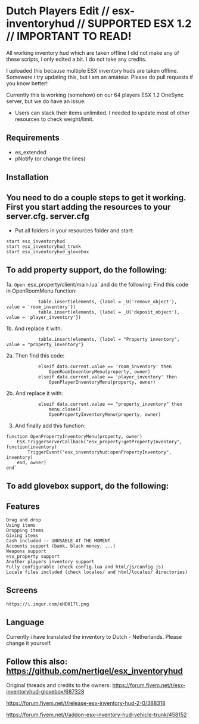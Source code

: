 # Dutch Players Edit // esx-inventoryhud // SUPPORTED ESX 1.2 // IMPORTANT TO READ!
All working inventory hud which are taken offline
I did not make any of these scripts, i only edited a bit. I do not take any credits.

I uploaded this because multiple ESX inventory huds are taken offline.
Somewere i try updating this, but i am an amateur. Please do pull requests if you know better!

Currently this is working (somehow) on our 64 players ESX 1.2 OneSync server, but we do have an issue:
- Users can stack their items unlimited. I needed to update most of other resources to check weight/limit. 


Requirements
------------
- es_extended
- pNotify (or change the lines)

Installation
------------
You need to do a couple steps to get it working.
First you start adding the resources to your server.cfg.
server.cfg
------------
- Put all folders in your resources folder and start:
```
start esx_inventoryhud
start esx_inventoryhud_trunk
start esx_inventoryhud_glovebox
```

To add property support, do the following: 
------------
1a. `Open `esx_property/client/main.lua` and do the following:
Find this code in OpenRoomMenu function:
```
			table.insert(elements, {label = _U('remove_object'),  value = 'room_inventory'})
			table.insert(elements, {label = _U('deposit_object'), value = 'player_inventory'})
```

1b. And replace it with:
```
			table.insert(elements, {label = "Property inventory", value = "property_inventory"}
```

2a. Then find this code:
```
			elseif data.current.value == 'room_inventory' then
				OpenRoomInventoryMenu(property, owner)
			elseif data.current.value == 'player_inventory' then
				OpenPlayerInventoryMenu(property, owner)
```

2b. And replace it with:
```
			elseif data.current.value == "property_inventory" then
				menu.close()
				OpenPropertyInventoryMenu(property, owner)
```
      
3. And finally add this function:
```
function OpenPropertyInventoryMenu(property, owner)
	ESX.TriggerServerCallback("esx_property:getPropertyInventory", function(inventory)
		TriggerEvent("esx_inventoryhud:openPropertyInventory", inventory)
	end, owner)
end`
```

To add glovebox support, do the following: 
------------


Features
------------

    Drag and drop
    Using items
    Dropping items
    Giving items
    Cash included -- UNUSABLE AT THE MOMENT
    Accounts support (bank, black money, ...)
    Weapons support
    esx_property support
    Another players inventory support
    Fully configurable (check config.lua and html/js/config.js)
    Locale files included (check locales/ and html/locales/ directories)


Screens
------------

    https://i.imgur.com/eHD01Tl.png
    

Language
------------
Currently i have translated the inventory to Dutch - Netherlands. Please change it yourself.
    
    
Follow this also: https://github.com/nertigel/esx_inventoryhud
------------

Original threads and credits to the owners: 
https://forum.fivem.net/t/esx-inventoryhud-glovebox/687328

https://forum.fivem.net/t/release-esx-inventory-hud-2-0/388318

https://forum.fivem.net/t/addon-esx-inventory-hud-vehicle-trunk/458152
